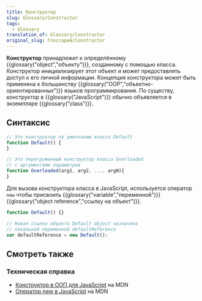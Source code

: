 ```yaml
---
title: Конструктор
slug: Glossary/Constructor
tags:
  - Glossary
translation_of: Glossary/Constructor
original_slug: Глоссарий/Constructor
---
```


**Конструктор** принадлежит к определённому {{glossary("object","объекту")}}, созданному с помощью класса. Конструктор инициализирует этот объект и может предоставлять доступ к его личной информации. Концепция конструктора может быть применена к большинству {{glossary("OOP","объектно-ориентированных")}} языков программирования. По существу, конструктор в {{glossary("JavaScript")}} обычно объявляется в экземпляре {{glossary("class")}}.

## Синтаксис

```js
// Это конструктор по умолчанию класса Default
function Default() {
}

// Это перегруженный конструктор класса Overloaded
// с аргументами параметров
function Overloaded(arg1, arg2, ..., argN){
}
```

Для вызова конструктора класса в JavaScript, используется оператор `new` чтобы присвоить {{glossary("variable","переменной")}} {{glossary("object reference","ссылку на объект")}}.

```js
function Default() {}

// Новая ссылка объекта Default object назначена
// локальной переменной defaultReference
var defaultReference = new Default();
```

## Смотреть также

### Техническая справка

- [Конструктор в ООП для JavaScript](/ru/docs/Web/JavaScript/Introduction_to_Object-Oriented_JavaScript#The_Constructor) на MDN
- [Оператор new в JavaScript](/ru/docs/Web/JavaScript/Reference/Operators/new) на MDN
